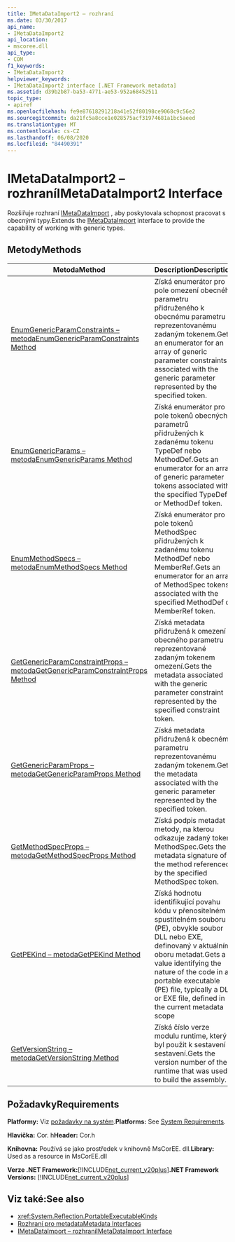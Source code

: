 ```yaml
---
title: IMetaDataImport2 – rozhraní
ms.date: 03/30/2017
api_name:
- IMetaDataImport2
api_location:
- mscoree.dll
api_type:
- COM
f1_keywords:
- IMetaDataImport2
helpviewer_keywords:
- IMetaDataImport2 interface [.NET Framework metadata]
ms.assetid: d39b2b87-ba53-4771-ae53-952a68452511
topic_type:
- apiref
ms.openlocfilehash: fe9e87618291218a41e52f80198ce9068c9c56e2
ms.sourcegitcommit: da21fc5a8cce1e028575acf31974681a1bc5aeed
ms.translationtype: MT
ms.contentlocale: cs-CZ
ms.lasthandoff: 06/08/2020
ms.locfileid: "84490391"
---
```

# <a name="imetadataimport2-interface"></a><span data-ttu-id="01452-102">IMetaDataImport2 – rozhraní</span><span class="sxs-lookup"><span data-stu-id="01452-102">IMetaDataImport2 Interface</span></span>
<span data-ttu-id="01452-103">Rozšiřuje rozhraní [IMetaDataImport](imetadataimport-interface.md) , aby poskytovala schopnost pracovat s obecnými typy.</span><span class="sxs-lookup"><span data-stu-id="01452-103">Extends the [IMetaDataImport](imetadataimport-interface.md) interface to provide the capability of working with generic types.</span></span>  
  
## <a name="methods"></a><span data-ttu-id="01452-104">Metody</span><span class="sxs-lookup"><span data-stu-id="01452-104">Methods</span></span>  
  
|<span data-ttu-id="01452-105">Metoda</span><span class="sxs-lookup"><span data-stu-id="01452-105">Method</span></span>|<span data-ttu-id="01452-106">Description</span><span class="sxs-lookup"><span data-stu-id="01452-106">Description</span></span>|  
|------------|-----------------|  
|[<span data-ttu-id="01452-107">EnumGenericParamConstraints – metoda</span><span class="sxs-lookup"><span data-stu-id="01452-107">EnumGenericParamConstraints Method</span></span>](imetadataimport2-enumgenericparamconstraints-method.md)|<span data-ttu-id="01452-108">Získá enumerátor pro pole omezení obecného parametru přidruženého k obecnému parametru reprezentovanému zadaným tokenem.</span><span class="sxs-lookup"><span data-stu-id="01452-108">Gets an enumerator for an array of generic parameter constraints associated with the generic parameter represented by the specified token.</span></span>|  
|[<span data-ttu-id="01452-109">EnumGenericParams – metoda</span><span class="sxs-lookup"><span data-stu-id="01452-109">EnumGenericParams Method</span></span>](imetadataimport2-enumgenericparams-method.md)|<span data-ttu-id="01452-110">Získá enumerátor pro pole tokenů obecných parametrů přidružených k zadanému tokenu TypeDef nebo MethodDef.</span><span class="sxs-lookup"><span data-stu-id="01452-110">Gets an enumerator for an array of generic parameter tokens associated with the specified TypeDef or MethodDef token.</span></span>|  
|[<span data-ttu-id="01452-111">EnumMethodSpecs – metoda</span><span class="sxs-lookup"><span data-stu-id="01452-111">EnumMethodSpecs Method</span></span>](imetadataimport2-enummethodspecs-method.md)|<span data-ttu-id="01452-112">Získá enumerátor pro pole tokenů MethodSpec přidružených k zadanému tokenu MethodDef nebo MemberRef.</span><span class="sxs-lookup"><span data-stu-id="01452-112">Gets an enumerator for an array of MethodSpec tokens associated with the specified MethodDef or MemberRef token.</span></span>|  
|[<span data-ttu-id="01452-113">GetGenericParamConstraintProps – metoda</span><span class="sxs-lookup"><span data-stu-id="01452-113">GetGenericParamConstraintProps Method</span></span>](imetadataimport2-getgenericparamconstraintprops-method.md)|<span data-ttu-id="01452-114">Získá metadata přidružená k omezení obecného parametru reprezentované zadaným tokenem omezení.</span><span class="sxs-lookup"><span data-stu-id="01452-114">Gets the metadata associated with the generic parameter constraint represented by the specified constraint token.</span></span>|  
|[<span data-ttu-id="01452-115">GetGenericParamProps – metoda</span><span class="sxs-lookup"><span data-stu-id="01452-115">GetGenericParamProps Method</span></span>](imetadataimport2-getgenericparamprops-method.md)|<span data-ttu-id="01452-116">Získá metadata přidružená k obecnému parametru reprezentovanému zadaným tokenem.</span><span class="sxs-lookup"><span data-stu-id="01452-116">Gets the metadata associated with the generic parameter represented by the specified token.</span></span>|  
|[<span data-ttu-id="01452-117">GetMethodSpecProps – metoda</span><span class="sxs-lookup"><span data-stu-id="01452-117">GetMethodSpecProps Method</span></span>](imetadataimport2-getmethodspecprops-method.md)|<span data-ttu-id="01452-118">Získá podpis metadat metody, na kterou odkazuje zadaný token MethodSpec.</span><span class="sxs-lookup"><span data-stu-id="01452-118">Gets the metadata signature of the method referenced by the specified MethodSpec token.</span></span>|  
|[<span data-ttu-id="01452-119">GetPEKind – metoda</span><span class="sxs-lookup"><span data-stu-id="01452-119">GetPEKind Method</span></span>](imetadataimport2-getpekind-method.md)|<span data-ttu-id="01452-120">Získá hodnotu identifikující povahu kódu v přenositelném spustitelném souboru (PE), obvykle soubor DLL nebo EXE, definovaný v aktuálním oboru metadat.</span><span class="sxs-lookup"><span data-stu-id="01452-120">Gets a value identifying the nature of the code in a portable executable (PE) file, typically a DLL or EXE file, defined in the current metadata scope</span></span>|  
|[<span data-ttu-id="01452-121">GetVersionString – metoda</span><span class="sxs-lookup"><span data-stu-id="01452-121">GetVersionString Method</span></span>](imetadataimport2-getversionstring-method.md)|<span data-ttu-id="01452-122">Získá číslo verze modulu runtime, který byl použit k sestavení sestavení.</span><span class="sxs-lookup"><span data-stu-id="01452-122">Gets the version number of the runtime that was used to build the assembly.</span></span>|  
  
## <a name="requirements"></a><span data-ttu-id="01452-123">Požadavky</span><span class="sxs-lookup"><span data-stu-id="01452-123">Requirements</span></span>  
 <span data-ttu-id="01452-124">**Platformy:** Viz [požadavky na systém](../../get-started/system-requirements.md).</span><span class="sxs-lookup"><span data-stu-id="01452-124">**Platforms:** See [System Requirements](../../get-started/system-requirements.md).</span></span>  
  
 <span data-ttu-id="01452-125">**Hlavička:** Cor. h</span><span class="sxs-lookup"><span data-stu-id="01452-125">**Header:** Cor.h</span></span>  
  
 <span data-ttu-id="01452-126">**Knihovna:** Používá se jako prostředek v knihovně MsCorEE. dll.</span><span class="sxs-lookup"><span data-stu-id="01452-126">**Library:** Used as a resource in MsCorEE.dll</span></span>  
  
 <span data-ttu-id="01452-127">**Verze .NET Framework:**[!INCLUDE[net_current_v20plus](../../../../includes/net-current-v20plus-md.md)]</span><span class="sxs-lookup"><span data-stu-id="01452-127">**.NET Framework Versions:** [!INCLUDE[net_current_v20plus](../../../../includes/net-current-v20plus-md.md)]</span></span>  
  
## <a name="see-also"></a><span data-ttu-id="01452-128">Viz také:</span><span class="sxs-lookup"><span data-stu-id="01452-128">See also</span></span>

- <xref:System.Reflection.PortableExecutableKinds>
- [<span data-ttu-id="01452-129">Rozhraní pro metadata</span><span class="sxs-lookup"><span data-stu-id="01452-129">Metadata Interfaces</span></span>](metadata-interfaces.md)
- [<span data-ttu-id="01452-130">IMetaDataImport – rozhraní</span><span class="sxs-lookup"><span data-stu-id="01452-130">IMetaDataImport Interface</span></span>](imetadataimport-interface.md)
